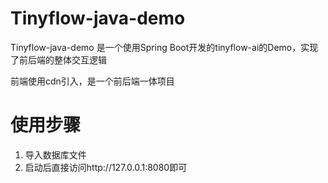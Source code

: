 # Tinyflow-java-demo

Tinyflow-java-demo 是一个使用Spring Boot开发的tinyflow-ai的Demo，实现了前后端的整体交互逻辑

前端使用cdn引入，是一个前后端一体项目

# 使用步骤
1. 导入数据库文件
2. 启动后直接访问http://127.0.0.1:8080即可